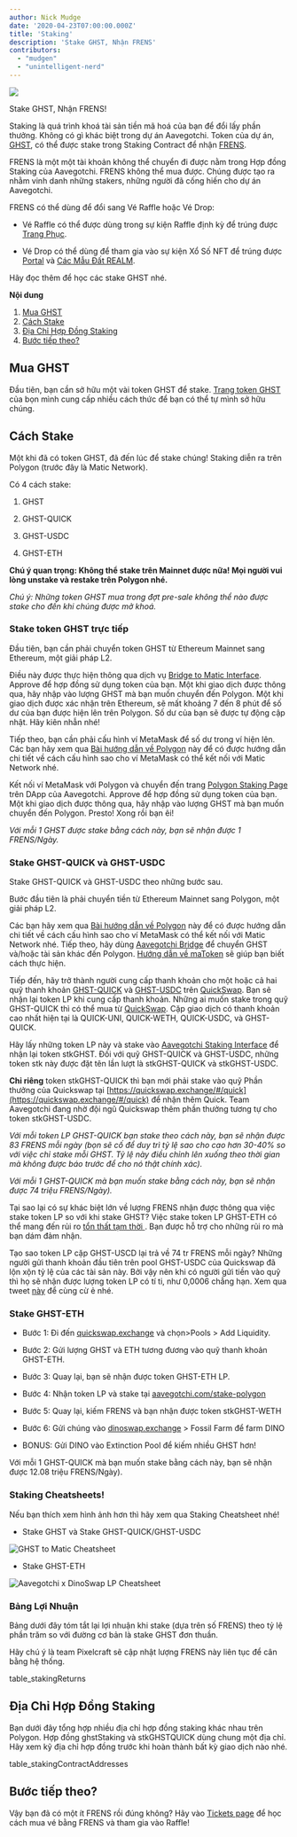 ```yaml
---
author: Nick Mudge
date: '2020-04-23T07:00:00.000Z'
title: 'Staking'
description: 'Stake GHST, Nhận FRENS'
contributors:
  - "mudgen"
  - "unintelligent-nerd"
---
```



<div class="headerImageContainer">
<img class="headerImage" src="/staking/staking.png">
<p class="headerImageText">Stake GHST, Nhận FRENS!</p>
</div>

Staking là quá trình khoá tài sản tiền mã hoá của bạn để đổi lấy phần thưởng. Không có gì khác biệt trong dự án Aavegotchi. Token của dự án, [GHST](/posts/ghst), có thể được stake trong Staking Contract để nhận [FRENS](/posts/glossary#frens).

FRENS là một một tài khoản không thể chuyển đi được nằm trong Hợp đồng Staking của Aavegotchi. FRENS không thể mua được. Chúng được tạo ra nhằm vinh danh những stakers, những người đã cống hiến cho dự án Aavegotchi.

FRENS có thể dùng để đổi sang Vé Raffle hoặc Vé Drop:

* Vé Raffle có thể được dùng trong sự kiện Raffle định kỳ để trúng được [Trang Phục](/wearables).

* Vé Drop có thể dùng để tham gia vào sự kiện Xổ Số NFT để trúng được [Portal](/portals) và [Các Mẫu Đất REALM](/metaverse).

Hãy đọc thêm để học các stake GHST nhé.

<div class="contentsBox">

**Nội dung**

<ol>
<li><a href=#purchasing-ghst>Mua GHST</a></li>
<li><a href=#how-to-stake>Cách Stake</a></li>
<li><a href=#staking-contract-addresses>Địa Chỉ Hợp Đồng Staking</a></li>
<li><a href=#what-s-next->Bước tiếp theo?</a></li>
</ol>

</div>

## Mua GHST
Đầu tiên, bạn cần sở hữu một vài token GHST để stake. [Trang token GHST](/posts/ghst) của bọn mình cung cấp nhiều cách thức để bạn có thể tự mình sở hữu chúng.

## Cách Stake
Một khi đã có token GHST, đã đến lúc để stake chúng! Staking diễn ra trên Polygon (trước đây là Matic Network).

Có 4 cách stake:

1. GHST

2. GHST-QUICK

3. GHST-USDC

4. GHST-ETH

**Chú ý quan trọng: Không thể stake trên Mainnet được nữa! Mọi người vui lòng unstake và restake trên Polygon nhé.**

*Chú ý: Những token GHST mua trong đợt pre-sale không thể nào được stake cho đến khi chúng được mở khoá.*

### Stake token GHST trực tiếp

Đầu tiên, bạn cần phải chuyển token GHST từ Ethereum Mainnet sang Ethereum, một giải pháp L2.

Điều này được thực hiện thông qua dịch vụ [Bridge to Matic Interface](https://aavegotchi.com/bridge). Approve để hợp đồng sử dụng token của bạn. Một khi giao dịch được thông qua, hãy nhập vào lượng GHST mà bạn muốn chuyển đến Polygon. Một khi giao dịch được xác nhận trên Ethereum, sẽ mất khoảng 7 đến 8 phút để số dư của bạn được hiện lên trên Polygon. Số dư của bạn sẽ được tự động cập nhật. Hãy kiên nhẫn nhé!

Tiếp theo, bạn cần phải cấu hình ví MetaMask để số dư trong ví hiện lên. Các bạn hãy xem qua [Bài hướng dẫn về Polygon](/polygon) này để có được hướng dẫn chi tiết về cách cấu hình sao cho ví MetaMask có thể kết nối với Matic Network nhé.

Kết nối ví MetaMask với Polygon và chuyển đến trang [Polygon Staking Page](https://aavegotchi.com/stake-polygon) trên DApp của Aavegotchi. Approve để hợp đồng sử dụng token của bạn. Một khi giao dịch được thông qua, hãy nhập vào lượng GHST mà bạn muốn chuyển đến Polygon. Presto! Xong rồi bạn êi!

*Với mỗi 1 GHST được stake bằng cách này, bạn sẽ nhận được 1 FRENS/Ngày.*

### Stake GHST-QUICK và GHST-USDC

Stake GHST-QUICK và GHST-USDC theo những bước sau.

Bước đầu tiên là phải chuyển tiền từ Ethereum Mainnet sang Polygon, một giải pháp L2.

Các bạn hãy xem qua [Bài hướng dẫn về Polygon](/polygon) này để có được hướng dẫn chi tiết về cách cấu hình sao cho ví MetaMask có thể kết nối với Matic Network nhé. Tiếp theo, hãy dùng [Aavegotchi Bridge](https://aavegotchi.com/bridge) để chuyển GHST và/hoặc tài sản khác đến Polygon. [Hướng dẫn về maToken](/matokens) sẽ giúp bạn biết cách thực hiện.

Tiếp đến, hãy trở thành người cung cấp thanh khoản cho một hoặc cả hai quỹ thanh khoản [GHST-QUICK](https://info.quickswap.exchange/pair/0x8b1fd78ad67c7da09b682c5392b65ca7caa101b9) và [GHST-USDC](https://info.quickswap.exchange/pair/0x096c5ccb33cfc5732bcd1f3195c13dbefc4c82f4) trên [QuickSwap](https://quickswap.exchange). Bạn sẽ nhận lại token LP khi cung cấp thanh khoản. Những ai muốn stake trong quỹ GHST-QUICK thì có thể mua từ [QuickSwap](https://quickswap.exchange). Cặp giao dịch có thanh khoản cao nhất hiện tại là QUICK-UNI, QUICK-WETH, QUICK-USDC, và GHST-QUICK.

Hãy lấy những token LP này và stake vào [Aavegotchi Staking Interface](https://aavegotchi.com/stake-polygon) để nhận lại token stkGHST. Đối với quỹ GHST-QUICK và GHST-USDC, những token stk này được đặt tên lần lượt là stkGHST-QUICK và stkGHST-USDC.

**Chỉ riêng** token stkGHST-QUICK thì bạn mới phải stake vào quỹ Phần thưởng của Quickswap tại [https://quickswap.exchange/#/quick](https://quickswap.exchange/#/quick) để nhận thêm Quick. Team Aavegotchi đang nhờ đội ngũ Quickswap thêm phần thưởng tương tự cho token stkGHST-USDC.

*Với mỗi token LP GHST-QUICK bạn stake theo cách này, bạn sẽ nhận được 83 FRENS mỗi ngày (bọn sẽ cố để duy trì tỷ lệ sao cho cao hơn 30-40% so với việc chỉ stake mỗi GHST. Tỷ lệ này điều chỉnh lên xuống theo thời gian mà không được báo trước để cho nó thật chính xác).*

*Với mỗi 1 GHST-QUICK mà bạn muốn stake bằng cách này, bạn sẽ nhận được 74 triệu FRENS/Ngày).*

Tại sao lại có sự khác biệt lớn về lượng FRENS nhận được thông qua việc stake token LP so với khi stake GHST? Việc stake token LP GHST-ETH có thể mang đến rủi ro [tổn thất tạm thời ](/glossary#impermanent-loss). Bạn được hỗ trợ cho những rủi ro mà bạn dám đảm nhận.

Tạo sao token LP cặp GHST-USCD lại trả về 74 tr FRENS mỗi ngày? Những người gửi thanh khoản đầu tiên trên pool GHST-USDC của Quickswap đã lộn xộn tỷ lệ của các tài sản này. Bởi vậy nên khi có người gửi tiền vào quỹ thì họ sẽ nhận được lượng token LP có tí ti, như 0,0006 chẳng hạn. Xem qua tweet [này](https://twitter.com/coderdannn/status/1362423402871447554) để cùng cừ ẻ nhé.

### Stake GHST-ETH

* Bước 1: Đi đến [quickswap.exchange](https://quickswap.exchange/) và chọn>Pools > Add Liquidity.

* Bước 2: Gửi lượng GHST và ETH tương đương vào quỹ thanh khoản GHST-ETH.

* Bước 3: Quay lại, bạn sẽ nhận được token GHST-ETH LP.

* Bước 4: Nhận token LP và stake tại [aavegotchi.com/stake-polygon](https://aavegotchi.com/stake-polygon)

* Bước 5: Quay lại, kiếm FRENS và bạn nhận được token stkGHST-WETH

* Bước 6: Gửi chúng vào [dinoswap.exchange](https://dinoswap.exchange/) > Fossil Farm để farm DINO

* BONUS: Gửi DINO vào Extinction Pool để kiếm nhiều GHST hơn!

Với mỗi 1 GHST-QUICK mà bạn muốn stake bằng cách này, bạn sẽ nhận được 12.08 triệu FRENS/Ngày).

### Staking Cheatsheets!

Nếu bạn thích xem hình ảnh hơn thì hãy xem qua Staking Cheatsheet nhé!

* Stake GHST và Stake GHST-QUICK/GHST-USDC

<img class = "bodyImage" src = "/staking/GHST-to-Matic-Cheatsheet.png" alt = "GHST to Matic Cheatsheet" />

* Stake GHST-ETH

<img class = "bodyImage" src = "/staking/aavegotchi-dinoswap-lp-cheatsheet.png" alt = "Aavegotchi x DinoSwap LP Cheatsheet" />

### Bảng Lợi Nhuận

Bảng dưới đây tóm tắt lại lợi nhuận khi stake (dựa trên số FRENS) theo tỷ lệ phần trăm so với đường cơ bản là stake GHST đơn thuần.

Hãy chú ý là team Pixelcraft sẽ cập nhật lượng FRENS này liên tục để cân bằng hệ thống.

table_stakingReturns

## Địa Chỉ Hợp Đồng Staking

Bạn dưới đây tổng hợp nhiều địa chỉ hợp đồng staking khác nhau trên Polygon. Hợp đồng ghstStaking và stkGHSTQUICK dùng chung một địa chỉ. Hãy xem kỹ địa chỉ hợp đồng trước khi hoàn thành bất kỳ giao dịch nào nhé.

table_stakingContractAddresses

## Bước tiếp theo?

Vậy bạn đã có một ít FRENS rồi đúng không? Hãy vào [Tickets page](/tickets) để học cách mua vé bằng FRENS và tham gia vào Raffle!